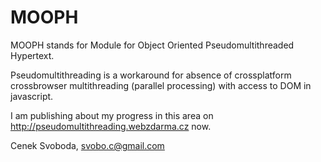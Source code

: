 MOOPH
=====

MOOPH stands for Module for Object Oriented Pseudomultithreaded Hypertext. 

Pseudomultithreading is a workaround for absence of crossplatform crossbrowser multithreading (parallel processing) 
with access to DOM in javascript. 

I am publishing about my progress in this area on http://pseudomultithreading.webzdarma.cz now.

Cenek Svoboda, svobo.c@gmail.com

